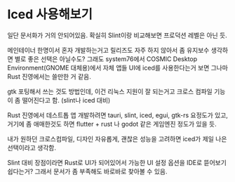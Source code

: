 # Iced 사용해보기

일단 문서화가 거의 안되어있음. 확실히 Slint이랑 비교해보면 프로덕션 레벨은 아닌 듯.

메인테이너 한명이서 혼자 개발하는거고 릴리즈도 자주 하지 않아서 좀 유지보수 생각하면 별로 좋은 선택은 아닐수도? 
그래도 system76에서 COSMIC Desktop Environment(GNOME 대체용)에서 자체 앱들 UI에 iced를 사용한다는거 보면 그나마 Rust 진영에서는 쓸만한 거 같음.

gtk 포팅해서 쓰는 것도 방법인데, 이건 리눅스 지원이 잘 되는거고 크로스 컴파일 기능이 좀 떨어진다고 함. (slint나 iced 대비)

Rust 진영에서 데스트톱 앱 개발하려면 tauri, slint, iced, egui, gtk-rs 요정도가 있고, 거기에 좀 애매한것도 하면 flutter + rust 나 godot 같은 게임엔진 정도가 있을 듯.

내가 원하던 크로스컴파일, 디자인 자유롭게, 괜찮은 성능을 고려하면 iced가 제일 나은 선택이라고 생각함.

Slint 대비 장점이라면 Rust로 UI가 되어있어서 가능한 UI 설정 옵션을 IDE로 뜯어보기 쉽다는거? 그래서 문서가 좀 부족해도 바로바로 찾아볼 수 있음.
